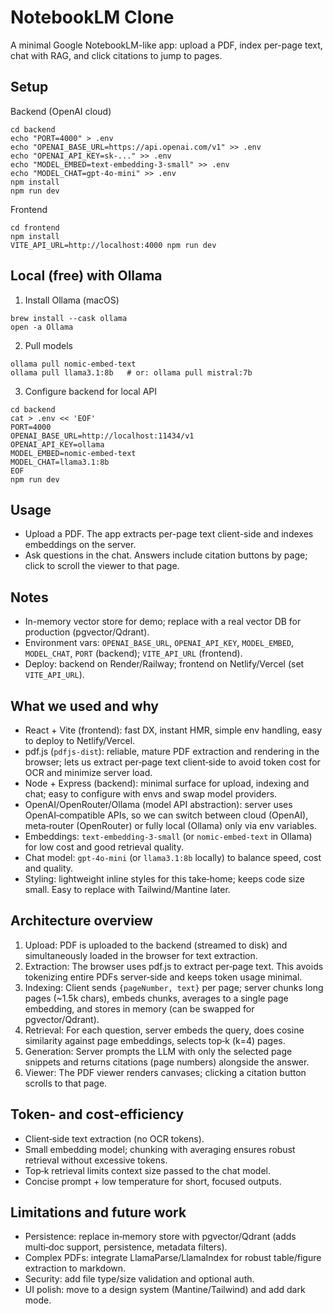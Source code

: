 NotebookLM Clone
================

A minimal Google NotebookLM-like app: upload a PDF, index per-page text, chat with RAG, and click citations to jump to pages.

Setup
-----

Backend (OpenAI cloud)
```
cd backend
echo "PORT=4000" > .env
echo "OPENAI_BASE_URL=https://api.openai.com/v1" >> .env
echo "OPENAI_API_KEY=sk-..." >> .env
echo "MODEL_EMBED=text-embedding-3-small" >> .env
echo "MODEL_CHAT=gpt-4o-mini" >> .env
npm install
npm run dev
```

Frontend
```
cd frontend
npm install
VITE_API_URL=http://localhost:4000 npm run dev
```

Local (free) with Ollama
------------------------
1) Install Ollama (macOS)
```
brew install --cask ollama
open -a Ollama
```
2) Pull models
```
ollama pull nomic-embed-text
ollama pull llama3.1:8b   # or: ollama pull mistral:7b
```
3) Configure backend for local API
```
cd backend
cat > .env << 'EOF'
PORT=4000
OPENAI_BASE_URL=http://localhost:11434/v1
OPENAI_API_KEY=ollama
MODEL_EMBED=nomic-embed-text
MODEL_CHAT=llama3.1:8b
EOF
npm run dev
```

Usage
-----
- Upload a PDF. The app extracts per-page text client-side and indexes embeddings on the server.
- Ask questions in the chat. Answers include citation buttons by page; click to scroll the viewer to that page.

Notes
-----
- In-memory vector store for demo; replace with a real vector DB for production (pgvector/Qdrant).
- Environment vars: `OPENAI_BASE_URL`, `OPENAI_API_KEY`, `MODEL_EMBED`, `MODEL_CHAT`, `PORT` (backend); `VITE_API_URL` (frontend).
- Deploy: backend on Render/Railway; frontend on Netlify/Vercel (set `VITE_API_URL`).


What we used and why
---------------------
- React + Vite (frontend): fast DX, instant HMR, simple env handling, easy to deploy to Netlify/Vercel.
- pdf.js (`pdfjs-dist`): reliable, mature PDF extraction and rendering in the browser; lets us extract per‑page text client‑side to avoid token cost for OCR and minimize server load.
- Node + Express (backend): minimal surface for upload, indexing and chat; easy to configure with envs and swap model providers.
- OpenAI/OpenRouter/Ollama (model API abstraction): server uses OpenAI‑compatible APIs, so we can switch between cloud (OpenAI), meta‑router (OpenRouter) or fully local (Ollama) only via env variables.
- Embeddings: `text-embedding-3-small` (or `nomic-embed-text` in Ollama) for low cost and good retrieval quality.
- Chat model: `gpt-4o-mini` (or `llama3.1:8b` locally) to balance speed, cost and quality.
- Styling: lightweight inline styles for this take‑home; keeps code size small. Easy to replace with Tailwind/Mantine later.

Architecture overview
---------------------
1. Upload: PDF is uploaded to the backend (streamed to disk) and simultaneously loaded in the browser for text extraction.
2. Extraction: The browser uses pdf.js to extract per‑page text. This avoids tokenizing entire PDFs server‑side and keeps token usage minimal.
3. Indexing: Client sends `{pageNumber, text}` per page; server chunks long pages (~1.5k chars), embeds chunks, averages to a single page embedding, and stores in memory (can be swapped for pgvector/Qdrant).
4. Retrieval: For each question, server embeds the query, does cosine similarity against page embeddings, selects top‑k (k=4) pages.
5. Generation: Server prompts the LLM with only the selected page snippets and returns citations (page numbers) alongside the answer.
6. Viewer: The PDF viewer renders canvases; clicking a citation button scrolls to that page.

Token‑ and cost‑efficiency
--------------------------
- Client‑side text extraction (no OCR tokens).
- Small embedding model; chunking with averaging ensures robust retrieval without excessive tokens.
- Top‑k retrieval limits context size passed to the chat model.
- Concise prompt + low temperature for short, focused outputs.

Limitations and future work
---------------------------
- Persistence: replace in‑memory store with pgvector/Qdrant (adds multi‑doc support, persistence, metadata filters).
- Complex PDFs: integrate LlamaParse/LlamaIndex for robust table/figure extraction to markdown.
- Security: add file type/size validation and optional auth.
- UI polish: move to a design system (Mantine/Tailwind) and add dark mode.

